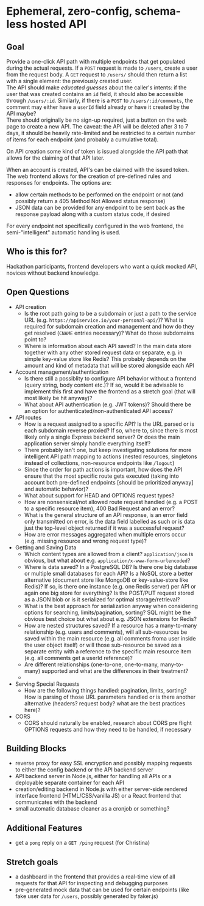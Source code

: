 # Ephemeral, zero-config, schema-less hosted API

## Goal
Provide a one-click API path with multiple endpoints that get populated during the actual requests. If a `POST` request is made to `/users`, create a user from the request body. A `GET` request to `/users/` should then return a list with a single element: the previously created user.  
The API should make _educated guesses_ about the caller's intents: if the user that was created contains an `id` field, it should also be accessible through `/users/:id`. Similarly, if there is a `POST` to `/users/:id/comments`, the comment may either have a `userId` field already or have it created by the API maybe?  
There should originally be no sign-up required, just a button on the web page to create a new API. The caveat: the API will be deleted after 3 to 7 days, it should be heavily rate-limited and be restricted to a certain number of items for each endpoint (and probably a cumulative total).

On API creation some kind of token is issued alongside the API path that allows for the claiming of that API later.

When an account is created, API's can be claimed with the issued token. The web frontend allows for the creation of pre-defined rules and responses for endpoints. The options are:
- allow certain methods to be performed on the endpoint or not (and possibly return a 405 Method Not Allowed status response)
- JSON data can be provided for any endpoint to be sent back as the response payload along with a custom status code, if desired

For every endpoint not specifically configured in the web frontend, the semi-"intelligent" automatic handling is used.

## Who is this for?
Hackathon participants, frontend developers who want a quick mocked API, novices without backend knowledge.

## Open Questions
- API creation
  - Is the root path going to be a subdomain or just a path to the service URL (e.g. `https://apiservice.io/your-personal-api/`)? What is required for subdomain creation and management and how do they get resolved (`CNAME` entries necessary)? What do those subdomains point to?
  - Where is information about each API saved? In the main data store together with any other stored request data or separate, e.g. in simple key-value store like Redis? This probably depends on the amount and kind of metadata that will be stored alongside each API
- Account management/authentication
  - Is there still a possiblity to configure API behavior without a frontend (query string, body content etc.)? If so, would it be advisable to implement this first and have the frontend as a stretch goal (that will most likely be hit anyway)?
  - What about API authentication (e.g. JWT tokens)? Should there be an option for authenticated/non-authenticated API access?
- API routes
  - How is a request assigned to a specific API? Is the URL parsed or is each subdomain reverse proxied? If so, where to, since there is most likely only a single Express backend server? Or does the main application server simply handle everything itself?
  - There probably isn't one, but keep investigating solutions for more intelligent API path mapping to actions (nested resources, singletons instead of collections, non-resource endpoints like `/logout`)
  - Since the order for path actions is important, how does the API ensure that the most specific route gets executed (taking into account both pre-defined endpoints [should be prioritized anyway] and automatic behavior)?
  - What about support for HEAD and OPTIONS request types?
  - How are nonsensical/not allowed route request handled (e.g. a POST to a specific resource item), 400 Bad Request and an error?
  - What is the general structure of an API response, is an error field only transmitted on error, is the data field labelled as such or is data just the top-level object returned if it was a successful request?
  - How are error messages aggregated when multiple errors occur (e.g. missing resource and wrong request type)?
- Getting and Saving Data
  - Which content types are allowed from a client? `application/json` is obvious, but what about e.g. `application/x-www-form-urlencoded`?
  - Where is data saved? In a PostgreSQL DB? Is there one big database or multiple small databases for each API? Is a NoSQL store a better alternative (document store like MongoDB or key-value-store like Redis)? If so, is there one instance (e.g. one Redis server) per API or again one big store for everything? Is the POST/PUT request stored as a JSON blob or is it serialized for optimal storage/retrieval?
  - What is the best approach for serialization anyway when considering options for searching, limits/pagination, sorting? SQL might be the obvious best choice but what about e.g. JSON extensions for Redis?
  - How are nested structures saved? If a resource has a many-to-many relationship (e.g. users and comments), will all sub-resources be saved within the main resource (e.g. all comments froma user inside the user object itself) or will those sub-resource be saved as a separate entity with a reference to the specific main resource item (e.g. all comments get a userId reference)?
  - Are different relationships (one-to-one, one-to-many, many-to-many) supported and what are the differences in their treatment?
  - 
- Serving Special Requests
  - How are the following things handled: pagination, limits, sorting? How is parsing of those URL parameters handled or is there another alternative (headers? request body? what are the best practices here)?
- CORS
  - CORS should naturally be enabled, research about CORS pre flight OPTIONS requests and how they need to be handled, if necessary

## Building Blocks
- reverse proxy for easy SSL encryption and possibly mapping requests to either the config backend or the API backend server
- API backend server in Node.js, either for handling all APIs or a deployable separate container for each API
- creation/editing backend in Node.js with either server-side rendered interface frontend (HTML/CSS/vanilla JS) or a React frontend that communicates with the backend
- small automatic database cleaner as a cronjob or something?

## Additional Features
- get a `pong` reply on a `GET /ping` request (for Christina)

## Stretch goals

- a dashboard in the frontend that provides a real-time view of all requests for that API for inspecting and debugging purposes
- pre-generated mock data that can be used for certain endpoints (like fake user data for `/users`, possibly generated by faker.js)